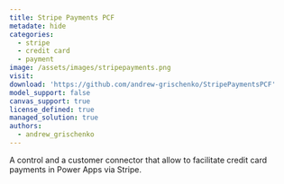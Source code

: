 ```yaml
---
title: Stripe Payments PCF
metadate: hide
categories:
  - stripe
  - credit card
  - payment
image: /assets/images/stripepayments.png
visit: 
download: 'https://github.com/andrew-grischenko/StripePaymentsPCF'
model_support: false
canvas_support: true
license_defined: true
managed_solution: true
authors:
  - andrew_grischenko
---
```


A control and a customer connector that allow to facilitate credit card payments in Power Apps via Stripe.
